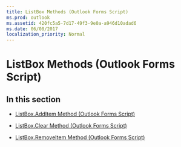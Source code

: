 ```yaml
---
title: ListBox Methods (Outlook Forms Script)
ms.prod: outlook
ms.assetid: 420fc5a5-7d17-49f3-9e0a-a946d10adad6
ms.date: 06/08/2017
localization_priority: Normal
---
```



# ListBox Methods (Outlook Forms Script)

## In this section


-  [ListBox.AddItem Method (Outlook Forms Script)](Outlook.ListBox.additem.md)
    
-  [ListBox.Clear Method (Outlook Forms Script)](Outlook.ListBox.clear.md)
    
-  [ListBox.RemoveItem Method (Outlook Forms Script)](Outlook.ListBox.removeitem.md)
    

